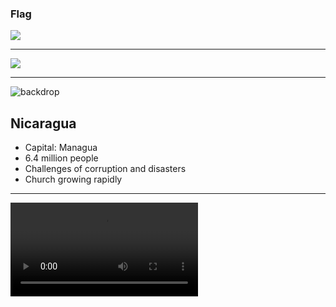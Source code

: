 ### Flag

![](https://upload.wikimedia.org/wikipedia/commons/1/19/Flag_of_Nicaragua.svg)

---

![](https://upload.wikimedia.org/wikipedia/commons/3/34/NIC_orthographic.svg)

---

![backdrop](https://res.cloudinary.com/kiekies/image/upload/v1690305632/prayer/li1jv2x1xdob5djnlkwe.jpg)

## Nicaragua

- Capital: Managua
- 6.4 million people
- Challenges of corruption and disasters
- Church growing rapidly

---

![](https://f000.backblazeb2.com/file/ccw-prayer/nicaragua.mp4)
